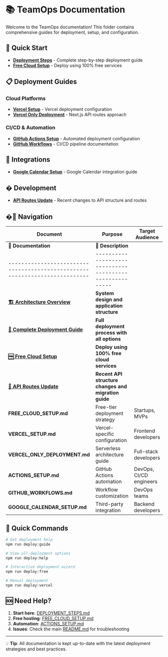 # 📚 TeamOps Documentation

Welcome to the TeamOps documentation! This folder contains comprehensive guides for deployment, setup, and configuration.

## 🚀 Quick Start

- **[Deployment Steps](DEPLOYMENT_STEPS.md)** - Complete step-by-step deployment guide
- **[Free Cloud Setup](FREE_CLOUD_SETUP.md)** - Deploy using 100% free services

## 📋 Deployment Guides

### Cloud Platforms
- **[Vercel Setup](VERCEL_SETUP.md)** - Vercel deployment configuration
- **[Vercel Only Deployment](VERCEL_ONLY_DEPLOYMENT.md)** - Next.js API routes approach

### CI/CD & Automation
- **[GitHub Actions Setup](ACTIONS_SETUP.md)** - Automated deployment configuration
- **[GitHub Workflows](GITHUB_WORKFLOWS.md)** - CI/CD pipeline documentation

## 🔧 Integrations

- **[Google Calendar Setup](GOOGLE_CALENDAR_SETUP.md)** - Google Calendar integration guide

## �️ Development

- **[API Routes Update](API_ROUTES_UPDATE.md)** - Recent changes to API structure and routes

## �📖 Navigation

| Document | Purpose | Target Audience |
|----------|---------|-----------------|
| **📖 Documentation**                                                      | **📄 Description**                                    |
|---------------------------------------------------------------------------|-------------------------------------------------------|
| **[🏗️ Architecture Overview](ARCHITECTURE.md)**                         | **System design and application structure**          |
| **[🚀 Complete Deployment Guide](DEPLOYMENT_STEPS.md)**                  | **Full deployment process with all options**         |
| **[🆓 Free Cloud Setup](FREE_CLOUD_SETUP.md)**                          | **Deploy using 100% free cloud services**            |
| **[🔧 API Routes Update](API_ROUTES_UPDATE.md)**                         | **Recent API structure changes and migration guide** |
| **FREE_CLOUD_SETUP.md** | Free-tier deployment strategy | Startups, MVPs |
| **VERCEL_SETUP.md** | Vercel-specific configuration | Frontend developers |
| **VERCEL_ONLY_DEPLOYMENT.md** | Serverless architecture guide | Full-stack developers |
| **ACTIONS_SETUP.md** | GitHub Actions automation | DevOps, CI/CD engineers |
| **GITHUB_WORKFLOWS.md** | Workflow customization | DevOps teams |
| **GOOGLE_CALENDAR_SETUP.md** | Third-party integration | Backend developers |

## 🎯 Quick Commands

```bash
# Get deployment help
npm run deploy:guide

# View all deployment options
npm run deploy:help

# Interactive deployment wizard
npm run deploy:free

# Manual deployment
npm run deploy:vercel
```

## 🆘 Need Help?

1. **Start here**: [DEPLOYMENT_STEPS.md](DEPLOYMENT_STEPS.md)
2. **Free hosting**: [FREE_CLOUD_SETUP.md](FREE_CLOUD_SETUP.md)
3. **Automation**: [ACTIONS_SETUP.md](ACTIONS_SETUP.md)
4. **Issues**: Check the main [README.md](../README.md) for troubleshooting

---

💡 **Tip**: All documentation is kept up-to-date with the latest deployment strategies and best practices.